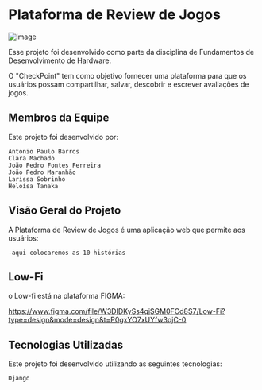 # Plataforma de Review de Jogos
![image](https://github.com/lariisantos/Projeto-FDS/assets/142417937/f018c00d-9b12-4d22-a83e-7bba8b0d4c38)


Esse projeto foi desenvolvido como parte da disciplina de Fundamentos de Desenvolvimento de Hardware. 

O "CheckPoint" tem como objetivo fornecer uma plataforma para que os usuários possam compartilhar, salvar, descobrir e escrever avaliações de jogos.


## Membros da Equipe

Este projeto foi desenvolvido por:

    Antonio Paulo Barros
    Clara Machado
    João Pedro Fontes Ferreira
    João Pedro Maranhão
    Larissa Sobrinho
    Heloísa Tanaka
    

## Visão Geral do Projeto

A Plataforma de Review de Jogos é uma aplicação web que permite aos usuários:

    -aqui colocaremos as 10 histórias

## Low-Fi

o Low-fi está na plataforma FIGMA:

 https://www.figma.com/file/W3DIDKySs4qjSGM0FCd8S7/Low-Fi?type=design&mode=design&t=P0gxYO7xUYfw3qjC-0

## Tecnologias Utilizadas

Este projeto foi desenvolvido utilizando as seguintes tecnologias:

    Django
    
